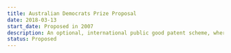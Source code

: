```yaml
---
title: Australian Democrats Prize Proposal
date: 2018-03-13
start_date: Proposed in 2007
description: An optional, international public good patent scheme, where innovators are rewarded from a fund in relation to health impact.
status: Proposed
---
```

